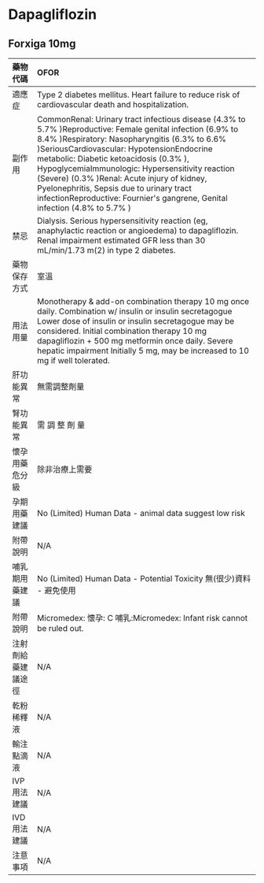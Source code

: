 # Dapagliflozin

## Forxiga 10mg

| 藥物代碼           | OFOR                                                                                                                                                                                                                                                                                                                                                                                                                                                                             |
|:-------------------|:---------------------------------------------------------------------------------------------------------------------------------------------------------------------------------------------------------------------------------------------------------------------------------------------------------------------------------------------------------------------------------------------------------------------------------------------------------------------------------|
| 適應症             | Type 2 diabetes mellitus. Heart failure to reduce risk of cardiovascular death and hospitalization.                                                                                                                                                                                                                                                                                                                                                                              |
| 副作用             | CommonRenal: Urinary tract infectious disease (4.3% to 5.7% )Reproductive: Female genital infection (6.9% to 8.4% )Respiratory: Nasopharyngitis (6.3% to 6.6% )SeriousCardiovascular: HypotensionEndocrine metabolic: Diabetic ketoacidosis (0.3% ), HypoglycemiaImmunologic: Hypersensitivity reaction (Severe) (0.3% )Renal: Acute injury of kidney, Pyelonephritis, Sepsis due to urinary tract infectionReproductive: Fournier's gangrene, Genital infection (4.8% to 5.7% ) |
| 禁忌               | Dialysis. Serious hypersensitivity reaction (eg, anaphylactic reaction or angioedema) to dapagliflozin. Renal impairment estimated GFR less than 30 mL/min/1.73 m(2) in type 2 diabetes.                                                                                                                                                                                                                                                                                         |
| 藥物保存方式       | 室溫                                                                                                                                                                                                                                                                                                                                                                                                                                                                             |
| 用法用量           | Monotherapy & add-on combination therapy 10 mg once daily. Combination w/ insulin or insulin secretagogue Lower dose of insulin or insulin secretagogue may be considered. Initial combination therapy 10 mg dapagliflozin + 500 mg metformin once daily. Severe hepatic impairment Initially 5 mg, may be increased to 10 mg if well tolerated.                                                                                                                                 |
| 肝功能異常         | 無需調整劑量                                                                                                                                                                                                                                                                                                                                                                                                                                                                     |
| 腎功能異常         | 需 調 整 劑 量                                                                                                                                                                                                                                                                                                                                                                                                                                                                   |
| 懷孕用藥危分級     | 除非治療上需要                                                                                                                                                                                                                                                                                                                                                                                                                                                                   |
| 孕期用藥建議       | No (Limited) Human Data - animal data suggest low risk                                                                                                                                                                                                                                                                                                                                                                                                                           |
| 附帶說明           | N/A                                                                                                                                                                                                                                                                                                                                                                                                                                                                              |
| 哺乳期用藥建議     | No (Limited) Human Data - Potential Toxicity 無(很少)資料 - 避免使用                                                                                                                                                                                                                                                                                                                                                                                                             |
| 附帶說明           | Micromedex: 懷孕: C 哺乳:Micromedex: Infant risk cannot be ruled out.                                                                                                                                                                                                                                                                                                                                                                                                            |
| 注射劑給藥建議途徑 | N/A                                                                                                                                                                                                                                                                                                                                                                                                                                                                              |
| 乾粉稀釋液         | N/A                                                                                                                                                                                                                                                                                                                                                                                                                                                                              |
| 輸注點滴液         | N/A                                                                                                                                                                                                                                                                                                                                                                                                                                                                              |
| IVP 用法建議       | N/A                                                                                                                                                                                                                                                                                                                                                                                                                                                                              |
| IVD 用法建議       | N/A                                                                                                                                                                                                                                                                                                                                                                                                                                                                              |
| 注意事項           | N/A                                                                                                                                                                                                                                                                                                                                                                                                                                                                              |

